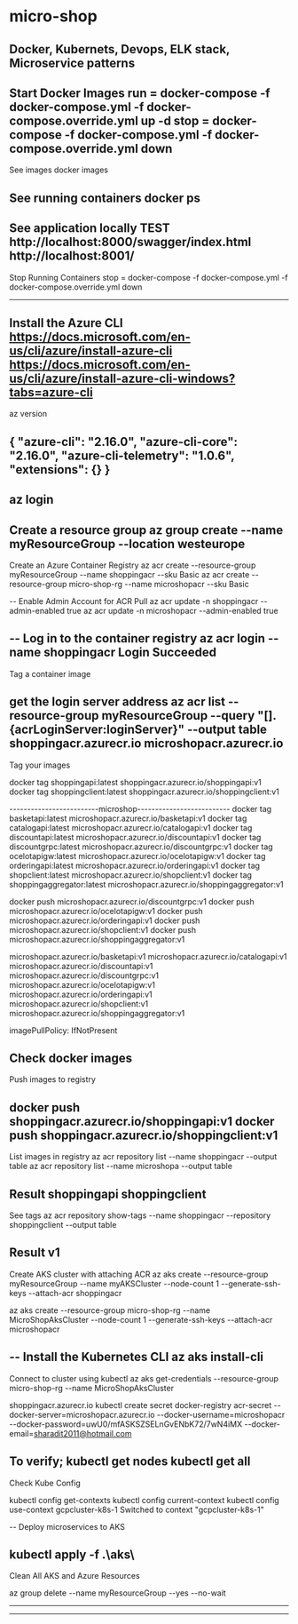 # micro-shop
Docker, Kubernets, Devops, ELK stack, Microservice patterns
------------------------------
Start Docker Images
run  = docker-compose -f docker-compose.yml -f docker-compose.override.yml up -d
stop = docker-compose -f docker-compose.yml -f docker-compose.override.yml down
--
See images
docker images

See running containers
docker ps
--
See application locally
TEST
http://localhost:8000/swagger/index.html
http://localhost:8001/
--
Stop Running Containers
stop = docker-compose -f docker-compose.yml -f docker-compose.override.yml down
-- --
Install the Azure CLI
	https://docs.microsoft.com/en-us/cli/azure/install-azure-cli
	https://docs.microsoft.com/en-us/cli/azure/install-azure-cli-windows?tabs=azure-cli
--
az version

{
  "azure-cli": "2.16.0",
  "azure-cli-core": "2.16.0",
  "azure-cli-telemetry": "1.0.6",
  "extensions": {}
}
--
az login
--
Create a resource group
az group create --name myResourceGroup --location westeurope
--
Create an Azure Container Registry
az acr create --resource-group myResourceGroup --name shoppingacr --sku Basic
az acr create --resource-group micro-shop-rg --name microshopacr --sku Basic

--
Enable Admin Account for ACR Pull
az acr update -n shoppingacr --admin-enabled true
az acr update -n microshopacr --admin-enabled true

--
Log in to the container registry
az acr login --name shoppingacr
Login Succeeded
--
Tag a container image

get the login server address
az acr list --resource-group myResourceGroup --query "[].{acrLoginServer:loginServer}" --output table
shoppingacr.azurecr.io
microshopacr.azurecr.io
--
Tag your images

docker tag shoppingapi:latest shoppingacr.azurecr.io/shoppingapi:v1
docker tag shoppingclient:latest shoppingacr.azurecr.io/shoppingclient:v1

-------------------------microshop--------------------------
docker tag basketapi:latest microshopacr.azurecr.io/basketapi:v1
docker tag catalogapi:latest microshopacr.azurecr.io/catalogapi:v1
docker tag discountapi:latest microshopacr.azurecr.io/discountapi:v1
docker tag discountgrpc:latest microshopacr.azurecr.io/discountgrpc:v1
docker tag ocelotapigw:latest microshopacr.azurecr.io/ocelotapigw:v1
docker tag orderingapi:latest microshopacr.azurecr.io/orderingapi:v1
docker tag shopclient:latest microshopacr.azurecr.io/shopclient:v1
docker tag shoppingaggregator:latest microshopacr.azurecr.io/shoppingaggregator:v1

docker push microshopacr.azurecr.io/discountgrpc:v1
docker push microshopacr.azurecr.io/ocelotapigw:v1
docker push microshopacr.azurecr.io/orderingapi:v1
docker push microshopacr.azurecr.io/shopclient:v1
docker push microshopacr.azurecr.io/shoppingaggregator:v1


microshopacr.azurecr.io/basketapi:v1
microshopacr.azurecr.io/catalogapi:v1
microshopacr.azurecr.io/discountapi:v1
microshopacr.azurecr.io/discountgrpc:v1
microshopacr.azurecr.io/ocelotapigw:v1
microshopacr.azurecr.io/orderingapi:v1
microshopacr.azurecr.io/shopclient:v1
microshopacr.azurecr.io/shoppingaggregator:v1

imagePullPolicy: IfNotPresent

Check
docker images
--
Push images to registry

docker push shoppingacr.azurecr.io/shoppingapi:v1
docker push shoppingacr.azurecr.io/shoppingclient:v1
--
List images in registry
az acr repository list --name shoppingacr --output table
az acr repository list --name microshopa --output table

Result
shoppingapi
shoppingclient
--
See tags
az acr repository show-tags --name shoppingacr --repository shoppingclient --output table

Result
v1
--
Create AKS cluster with attaching ACR
az aks create --resource-group myResourceGroup --name myAKSCluster --node-count 1 --generate-ssh-keys --attach-acr shoppingacr

az aks create --resource-group micro-shop-rg --name MicroShopAksCluster --node-count 1 --generate-ssh-keys --attach-acr microshopacr


--
Install the Kubernetes CLI
az aks install-cli
--
Connect to cluster using kubectl
az aks get-credentials --resource-group micro-shop-rg --name MicroShopAksCluster

shoppingacr.azurecr.io 
kubectl create secret docker-registry acr-secret --docker-server=microshopacr.azurecr.io --docker-username=microshopacr --docker-password=uwU0/mfASKSZSELnGvENbK72/7wN4iMX --docker-email=sharadit2011@hotmail.com  

To verify;
kubectl get nodes
kubectl get all
--
Check Kube Config

kubectl config get-contexts
kubectl config current-context
kubectl config use-context gcpcluster-k8s-1
	Switched to context "gcpcluster-k8s-1"


--
Deploy microservices to AKS

kubectl apply -f .\aks\
--
Clean All AKS and Azure Resources

az group delete --name myResourceGroup --yes --no-wait

-----------------------------------
-----------------------------------
